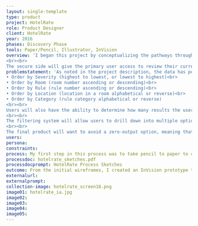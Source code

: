 ```yaml
---
layout: single-template
type: product
project: HotelRate
role: Product Designer
client: HotelRate
year: 2016
phases: Discovery Phase
tools: Paper/Pencil, Illustrator, InVision
overview: 'I began this project by conceptualizing the pathways through the full website for HotelRate. There is a public facing side and a secure side to the site. The public-facing side is to capture a new user base (secondary audience) and to support the existing user. As in the project statement, the primary user – a hotel owner or hotel manager or similar – will want to find out (1) how bad their hotel rated and (2) how to prepare for the next review. The second item can be covered in the content of the FAQ since many of the user-base and secondary audience and the content of the public-facing side can reiterate this concern and direct users to the correct response.
<br><br>
The secure side will give the primary user access to review their current review(s) and past reviews, if they exist. It was assumed that primary users would (1) already have an account and be provided a username and password to log in to the secure side of the website, and (2) primary users would receive an email notification that a review had been made with a direct link to log in from that email. Additional assumptions were made in this report, which are listed at the top of the Information Architecture. Within the secure side of the site, primary users will be able to navigate to the public-facing content, but remain logged in to their active session to get back to the review data without having to log back in.'
problemstatement: 'As noted in the project description, the data has potential to be massive for these 5 diamond infraction reviews. The table system for the data will be built in to be displayed by infraction order by default. The user can then click on the header name of the table to view results:<br>
• Order by Severity (highest to lowest, or lowest to highest)<br>
• Order by Room (room number ascending or descending)<br>
• Order by Rule (rule number ascending or descending)<br>
• Order by Location (location in a room alphabetical or reverse)<br>
• Order by Category (rule category alphabetical or reverse)
<br><br>
Users will also have the ability to determine how many results the user can view on a page at a time (10, 25, 50, 100, ####).
<br><br>
The filtering system will allow users to drill down into multiple options to refine the results. This option will give the user the ability to see all of the 1 level severity items to try to work on those before the next review, or see where Cleanliness is an issue and ratify those issues, or limit to Rooms where the infractions took place to review staff who are in charge of those rooms. The Version 1 prototype does not reflect this, but multiple filters will be able to be used at once to drill down in to the most refined output.
<br><br>
The final product will want to avoid a zero-output option, meaning that, if a user drills down so far into the data that there are no results, the system will not allow for a zero result. Options to avoid this would be to start to limit (gray-out) filters when less topics become available, or when a zero-point has been reached, the system can suggest different options (e.g. “Would you prefer to remove XXX?”).'
users:
persona:
constraints:
process: My first step in this process was to take pencil to paper to create a rough flow chart of the site so I could visualize the entirety of this project. This allowed me to envision the front end (aesthetics and layout) and back end (database) needs. From the sketch, I created a refined Version 2 of the IA (next page).  <br><br>  This revision allowed me to further refine the outcome of the design. From the Information Architecture V2, I began pencil sketches of the site (visuals) and interactions. Since this document is limited to three pages, I have created a PDF of my sketches for review available here - http://www.ryangwilson.com/_/images/pdf/rgwilson_crossover_sketches.pdf. My sketches informed the wireframe layout, created in Illustrator. Some aspects from a royalty free wireframe kit were used, but the layout and a majority of the assets used were my creation.
processdoc: hotelrate_sketches.pdf
processdocprompt: HotelRate Process Sketches
outcome: From the initial wireframes, I created an InVision prototype to simulate the user experience/interaction for the HotelRate website. This interaction caused for further refinement of the wireframes and brought to my attention some of the overlooked necessary interactions.  <br><br>  InVision allowed for me to quickly mock up an interactive piece to show the intended flow through this project. <a href="https://invis.io/PQ6SZXF5M" target="_blank">The (rapid) prototype is hosted on InVision</a>.
externalurl:
externalprompt:
collection-image: hotelrate_screen18.png
image01: hotelrate_ia.jpg
image02:
image03:
image04:
image05:
---
```

